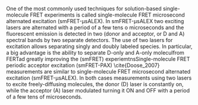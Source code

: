 One of the most commonly used techniques for solution-based single-molecule FRET
experiments is called single-molecule FRET microsecond alternated excitation (smFRET-μsALEX). In smFRET-μsALEX two exciting lasers are alternated with a
period of a few tens o microseconds and the fluorescent emission is
detected in two (donor and acceptor, or D and A) spectral bands by two 
separate detectors. The use of two lasers for excitation allows separating singly and doubly labeled species. In particular, a big advantage is the ability to separate D-only and A-only moleculfrom FERTad greatly improving the (smFRET) experiemtnsSingle-molecule FRET periodic acceptor excitation (smFRET-PAX) \cite{Doose_2007} measurements are similar to single-molecule FRET microsecond alternated excitation (smFRET-μsALEX). In both cases measurements using two lasers to excite freely-diffusing molecules, the
donor (D) laser is constantly on, while the acceptor (A) laser modulated
turning it ON and OFF with a period of a few tens of microseconds.